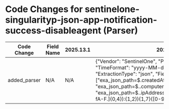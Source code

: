 # Code Changes for sentinelone-singularityp-json-app-notification-success-disableagent (Parser)

| Code Change | Field Name | 2025.13.1 | 2025.14.1 |
|-------------|------------|-----------|------------|
| added_parser | N/A | N/A | {"Vendor": "SentinelOne", "Product": "Singularity Platform", "TimeFormat": "yyyy-MM-dd'T'HH:mm:ss.SSSSSSZ", "ExtractionType": "json", "Fields": ["exa_json_path=$.createdAt,exa_field_name=time", "exa_json_path=$..computerName,exa_field_name=src_host", "exa_json_path=$..ipAddress,exa_regex=({src_ip}((([0-9a-fA-F.]{0,4}):{1,2}){1,7}([0-9a-fA-F]){0,4})|(((25[0-5]|(2[0-4]|1\d|[0-9]|)\d)\.?\b){4}))(:({src_port}\d+))?", "exa_json_path=$..confidenceLevel,exa_field_name=additional_info", "exa_json_path=$.accountName,exa_field_name=account_name", "exa_json_path=$..filePath,exa_field_name=file_path", "exa_json_path=$..fileDisplayName,exa_field_name=file_name", "exa_json_path=$.groupName,exa_field_name=group_name", "exa_json_path=$..fileContentHash,exa_regex=^(({hash_sha256}\w{64})|({hash_sha1}\w{40})|({hash_md5}\w{32}))$", "exa_json_path=$.accountId,exa_field_name=account_id", "exa_json_path=$.activityType,exa_field_name=event_code", "exa_json_path=$.threatId,exa_field_name=alert_id", "exa_json_path=$..email,exa_regex=({email_address}([A-Za-z0-9]+[!#$%&'+-\/=?^_`~])*[A-Za-z0-9]+@({email_domain}[^\]\s\"\\,\|]+\.[^\]\s\"\\,\|]+))$", "exa_json_path=$..username,exa_regex=(({email_address}([A-Za-z0-9]+[!#$%&'+-\/=?^_`~])*[A-Za-z0-9]+@({email_domain}[^\]\s\"\\,\|]+\.[^\]\s\"\\,\|]+?))|({full_name}[^\s\"]+\s[^\"]+)|({user}[\w\.\-\!\#\^\~]{1,40}\$?))$", "exa_json_path=$..userName,exa_regex=(({email_address}([A-Za-z0-9]+[!#$%&'+-\/=?^_`~])*[A-Za-z0-9]+@({email_domain}[^\]\s\"\\,\|]+\.[^\]\s\"\\,\|]+?))|({full_name}[^\s\"]+\s[^\"]+)|({user}[\w\.\-\!\#\^\~]{1,40}\$?))$", "exa_json_path=$..username,exa_regex=[^\(]+\(({email_address}([A-Za-z0-9]+[!#$%&'+-\/=?^_`~])*[A-Za-z0-9]+@({email_domain}[^\]\s\"\\,\|]+\.[^\]\s\"\\,\|]+?))\)", "exa_json_path=$..userName,exa_regex=[^\(]+\(({email_address}([A-Za-z0-9]+[!#$%&'+-\/=?^_`~])*[A-Za-z0-9]+@({email_domain}[^\]\s\"\\,\|]+\.[^\]\s\"\\,\|]+?))\)", "exa_json_path=$.primaryDescription,exa_field_name=additional_info", "exa_json_path=$..osType,exa_field_name=os", "exa_json_path=$.primaryDescription,exa_regex=(.+?({alert_name}issued a Disable Agent command))"], "Name": "sentinelone-singularityp-json-app-notification-success-disableagent", "ParserVersion": "v1.0.0", "Conditions": ["\"primaryDescription\":", "\"activityType\":", "\"activityUuid\":", "\"threatId\":", "issued a Disable Agent command"]} |